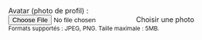 <div class="form-group">
						<label for="avatar">Avatar (photo de profil) :</label>
						<div class="custom-file">
							<input type="file" id="avatar" name="avatar" class="custom-file-input">
							<label class="custom-file-label" for="avatar">Choisir une photo</label>
						</div>
						<small class="form-text text-muted">Formats supportés : JPEG, PNG. Taille maximale : 5MB.</small>
					</div>